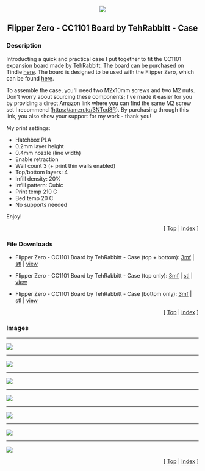 <a name="top"></a>

<div align="center">
  <img align="center" src="../.github/images/3d.png" />
  <h2 align="center">Flipper Zero - CC1101 Board by TehRabbitt - Case</h2>
</div>

### Description

Introducting a quick and practical case I put together to fit the CC1101 expansion board made by TehRabbitt. The board can be purchased on Tindie [here][link-tindie-cc1101]. The board is designed to be used with the Flipper Zero, which can be found [here][link-flipper-zero].

To assemble the case, you'll need two M2x10mm screws and two M2 nuts. Don't worry about sourcing these components; I've made it easier for you by providing a direct Amazon link where you can find the same M2 screw set I recommend (https://amzn.to/3NTcd8R). By purchasing through this link, you also show your support for my work - thank you!

My print settings:

- Hatchbox PLA
- 0.2mm layer height
- 0.4mm nozzle (line width)
- Enable retraction
- Wall count 3 (+ print thin walls enabled)
- Top/bottom layers: 4
- Infill density: 20%
- Infill pattern: Cubic
- Print temp 210 C
- Bed temp 20 C
- No supports needed

Enjoy!

<p align="right">[ <a href="#top">Top</a> | <a href="../README.md">Index</a> ]</p>

### File Downloads

- Flipper Zero - CC1101 Board by TehRabbitt - Case (top + bottom): [3mf][download-full-3mf] | [stl][download-full-stl] | [view][view-full-stl]

- Flipper Zero - CC1101 Board by TehRabbitt - Case (top only): [3mf][download-top-3mf] | [stl][download-top-stl] | [view][view-top-stl]

- Flipper Zero - CC1101 Board by TehRabbitt - Case (bottom only): [3mf][download-bottom-3mf] | [stl][download-bottom-stl] | [view][view-bottom-stl]

<p align="right">[ <a href="#top">Top</a> | <a href="../README.md">Index</a> ]</p>

### Images

---

<img align="center" src="images/preview_01.png" />

---

<img align="center" src="images/preview_02.png" />

---

<img align="center" src="images/preview_03.png" />

---

<img align="center" src="images/preview_04.png" />

---

<img align="center" src="images/preview_05.png" />

---

<img align="center" src="images/preview_06.png" />

---

<img align="center" src="images/preview_07.png" />

<p align="right">[ <a href="#top">Top</a> | <a href="../README.md">Index</a> ]</p>

<!-- LINKS -->

[download-bottom-3mf]: https://github.com/CodyTolene/3D-Printing/raw/main/Flipper%20Zero%20-%20CC1101%20Board%20by%20TehRabbitt%20-%20Case/Flipper_Zero_CC1101_Board_Case_Bottom.3mf
[download-bottom-stl]: https://github.com/CodyTolene/3D-Printing/raw/main/Flipper%20Zero%20-%20CC1101%20Board%20by%20TehRabbitt%20-%20Case/Flipper_Zero_CC1101_Board_Case_Bottom.stl
[download-full-3mf]: https://github.com/CodyTolene/3D-Printing/raw/main/Flipper%20Zero%20-%20CC1101%20Board%20by%20TehRabbitt%20-%20Case/Flipper_Zero_CC1101_Board_Case_Full.3mf
[download-full-stl]: https://github.com/CodyTolene/3D-Printing/raw/main/Flipper%20Zero%20-%20CC1101%20Board%20by%20TehRabbitt%20-%20Case/Flipper_Zero_CC1101_Board_Case_Full.stl
[download-top-3mf]: https://github.com/CodyTolene/3D-Printing/raw/main/Flipper%20Zero%20-%20CC1101%20Board%20by%20TehRabbitt%20-%20Case/Flipper_Zero_CC1101_Board_Case_Top.3mf
[download-top-stl]: https://github.com/CodyTolene/3D-Printing/raw/main/Flipper%20Zero%20-%20CC1101%20Board%20by%20TehRabbitt%20-%20Case/Flipper_Zero_CC1101_Board_Case_Top.stl
[link-flipper-zero]: https://flipperzero.one/
[link-tindie-cc1101]: https://www.tindie.com/products/tehrabbitt/flipper-zero-cc1101-expansion-board-by-tehrabbitt/
[view-bottom-stl]: https://github.com/CodyTolene/3D-Printing/blob/main/Flipper%20Zero%20-%20CC1101%20Board%20by%20TehRabbitt%20-%20Case/Flipper_Zero_CC1101_Board_Case_Bottom.stl
[view-full-stl]: https://github.com/CodyTolene/3D-Printing/blob/main/Flipper%20Zero%20-%20CC1101%20Board%20by%20TehRabbitt%20-%20Case/Flipper_Zero_CC1101_Board_Case_Full.stl
[view-top-stl]: https://github.com/CodyTolene/3D-Printing/blob/main/Flipper%20Zero%20-%20CC1101%20Board%20by%20TehRabbitt%20-%20Case/Flipper_Zero_CC1101_Board_Case_Top.stl
